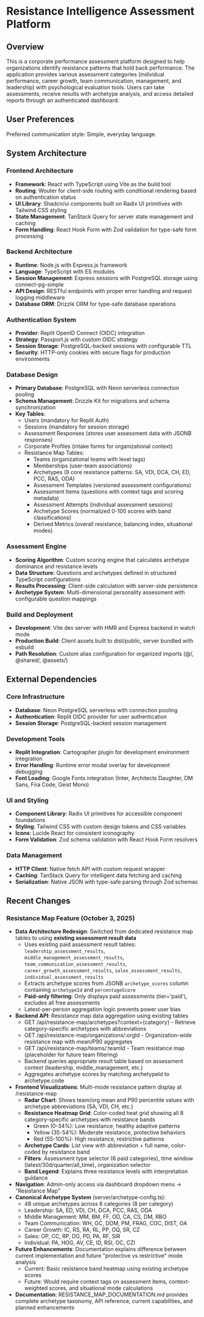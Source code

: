 # Resistance Intelligence Assessment Platform

## Overview

This is a corporate performance assessment platform designed to help organizations identify resistance patterns that hold back performance. The application provides various assessment categories (individual performance, career growth, team communication, management, and leadership) with psychological evaluation tools. Users can take assessments, receive results with archetype analysis, and access detailed reports through an authenticated dashboard.

## User Preferences

Preferred communication style: Simple, everyday language.

## System Architecture

### Frontend Architecture
- **Framework**: React with TypeScript using Vite as the build tool
- **Routing**: Wouter for client-side routing with conditional rendering based on authentication status
- **UI Library**: Shadcn/ui components built on Radix UI primitives with Tailwind CSS styling
- **State Management**: TanStack Query for server state management and caching
- **Form Handling**: React Hook Form with Zod validation for type-safe form processing

### Backend Architecture
- **Runtime**: Node.js with Express.js framework
- **Language**: TypeScript with ES modules
- **Session Management**: Express sessions with PostgreSQL storage using connect-pg-simple
- **API Design**: RESTful endpoints with proper error handling and request logging middleware
- **Database ORM**: Drizzle ORM for type-safe database operations

### Authentication System
- **Provider**: Replit OpenID Connect (OIDC) integration
- **Strategy**: Passport.js with custom OIDC strategy
- **Session Storage**: PostgreSQL-backed sessions with configurable TTL
- **Security**: HTTP-only cookies with secure flags for production environments

### Database Design
- **Primary Database**: PostgreSQL with Neon serverless connection pooling
- **Schema Management**: Drizzle Kit for migrations and schema synchronization
- **Key Tables**: 
  - Users (mandatory for Replit Auth)
  - Sessions (mandatory for session storage)
  - Assessment Responses (stores user assessment data with JSONB responses)
  - Corporate Profiles (intake forms for organizational context)
  - Resistance Map Tables:
    - Teams (organizational teams with level tags)
    - Memberships (user-team associations)
    - Archetypes (8 core resistance patterns: SA, VDI, DCA, CH, ED, PCC, RAS, ODA)
    - Assessment Templates (versioned assessment configurations)
    - Assessment Items (questions with context tags and scoring metadata)
    - Assessment Attempts (individual assessment sessions)
    - Archetype Scores (normalized 0-100 scores with band classifications)
    - Derived Metrics (overall resistance, balancing index, situational modes)

### Assessment Engine
- **Scoring Algorithm**: Custom scoring engine that calculates archetype dominance and resistance levels
- **Data Structure**: Questions and archetypes defined in structured TypeScript configurations
- **Results Processing**: Client-side calculation with server-side persistence
- **Archetype System**: Multi-dimensional personality assessment with configurable question mappings

### Build and Deployment
- **Development**: Vite dev server with HMR and Express backend in watch mode
- **Production Build**: Client assets built to dist/public, server bundled with esbuild
- **Path Resolution**: Custom alias configuration for organized imports (@/, @shared/, @assets/)

## External Dependencies

### Core Infrastructure
- **Database**: Neon PostgreSQL serverless with connection pooling
- **Authentication**: Replit OIDC provider for user authentication
- **Session Storage**: PostgreSQL-backed session management

### Development Tools
- **Replit Integration**: Cartographer plugin for development environment integration
- **Error Handling**: Runtime error modal overlay for development debugging
- **Font Loading**: Google Fonts integration (Inter, Architects Daughter, DM Sans, Fira Code, Geist Mono)

### UI and Styling
- **Component Library**: Radix UI primitives for accessible component foundations
- **Styling**: Tailwind CSS with custom design tokens and CSS variables
- **Icons**: Lucide React for consistent iconography
- **Form Validation**: Zod schema validation with React Hook Form resolvers

### Data Management
- **HTTP Client**: Native fetch API with custom request wrapper
- **Caching**: TanStack Query for intelligent data fetching and caching
- **Serialization**: Native JSON with type-safe parsing through Zod schemas
## Recent Changes

### Resistance Map Feature (October 3, 2025)
- **Data Architecture Redesign**: Switched from dedicated resistance map tables to using **existing assessment result data**
  - Uses existing paid assessment result tables: `leadership_assessment_results`, `middle_management_assessment_results`, `team_communication_assessment_results`, `career_growth_assessment_results`, `sales_assessment_results`, `individual_assessment_results`
  - Extracts archetype scores from JSONB `archetype_scores` column containing `archetypeId` and `percentageScore`
  - **Paid-only filtering**: Only displays paid assessments (tier='paid'), excludes all free assessments
  - Latest-per-person aggregation logic prevents power user bias
- **Backend API**: Resistance map data aggregation using existing tables
  - GET /api/resistance-map/archetypes?context={category} - Retrieve category-specific archetypes with abbreviations
  - GET /api/resistance-map/organizations/:orgId - Organization-wide resistance map with mean/P90 aggregates
  - GET /api/resistance-map/teams/:teamId - Team resistance map (placeholder for future team filtering)
  - Backend queries appropriate result table based on assessment context (leadership, middle_management, etc.)
  - Aggregates archetype scores by matching archetypeId to archetype.code
- **Frontend Visualizations**: Multi-mode resistance pattern display at /resistance-map
  - **Radar Chart**: Shows team/org mean and P90 percentile values with archetype abbreviations (SA, VDI, CH, etc.)
  - **Resistance Heatmap Grid**: Color-coded heat grid showing all 8 category-specific archetypes with resistance bands
    - Green (0-34%): Low resistance, healthy adaptive patterns
    - Yellow (35-54%): Moderate resistance, protective behaviors
    - Red (55-100%): High resistance, restrictive patterns
  - **Archetype Cards**: List view with abbreviation + full name, color-coded by resistance band
  - **Filters**: Assessment type selector (6 paid categories), time window (latest/30d/quarter/all_time), organization selector
  - **Band Legend**: Explains three resistance levels with interpretation guidance
- **Navigation**: Admin-only access via dashboard dropdown menu → "Resistance Map"
- **Canonical Archetype System** (server/archetype-config.ts):
  - 48 unique archetypes across 6 categories (8 per category)
  - Leadership: SA, ED, VDI, CH, DCA, PCC, RAS, ODA
  - Middle Management: MM, BM, FF, OD, CA, CS, DM, RBO
  - Team Communication: WH, GC, DOM, PM, FRAG, COC, DIST, OA
  - Career Growth: IC, RS, RA, RL, PP, OQ, SR, CZ
  - Sales: OP, CC, RP, DG, PD, PA, RF, SIR
  - Individual: PA, HOG, AV, CE, ID, RSI, OC, CZI
- **Future Enhancements**: Documentation explains difference between current implementation and future "protective vs restrictive" mode analysis
  - Current: Basic resistance band heatmap using existing archetype scores
  - Future: Would require context tags on assessment items, context-weighted scores, and situational mode calculations
- **Documentation**: RESISTANCE_MAP_DOCUMENTATION.md provides complete archetype taxonomy, API reference, current capabilities, and planned enhancements
